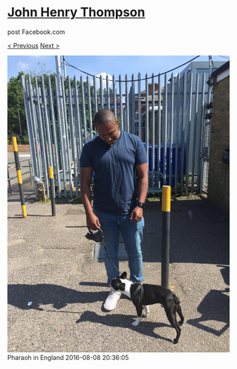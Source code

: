 # [John Henry Thompson](../README.md)
post Facebook.com

[< Previous](2016-08-08-10.md) [Next >](2016-08-08-12.md)

[![](../media/2016-08-08/Pharaoh-in-England-10.jpg)](../README.md)
Pharaoh in England
2016-08-08 20:36:05